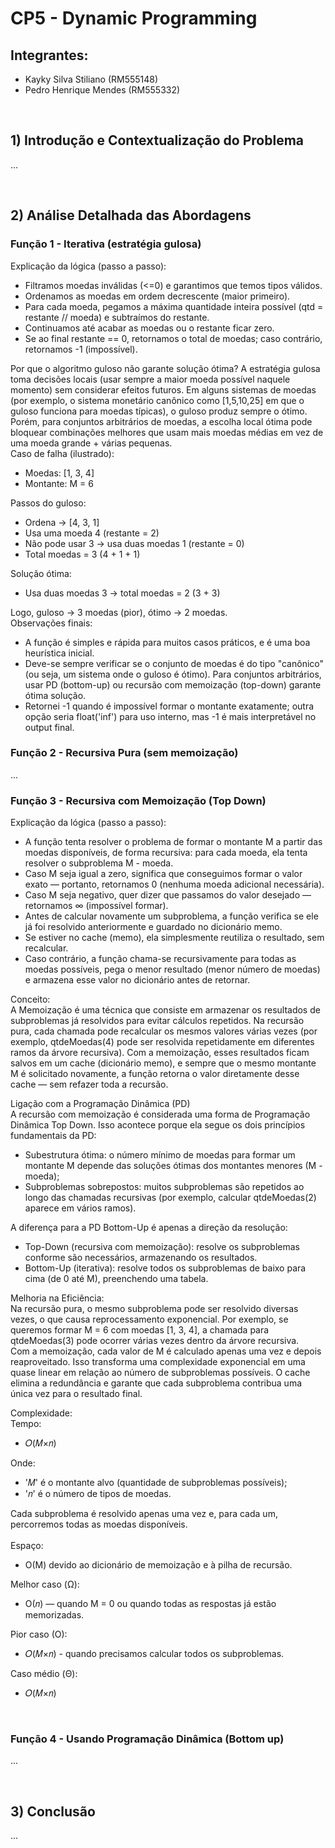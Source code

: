 # CP5 - Dynamic Programming

## Integrantes:
<ul>
  <li>Kayky Silva Stiliano (RM555148)</li>
  <li>Pedro Henrique Mendes (RM555332)</li>
</ul>

<br>

## 1) Introdução e Contextualização do Problema
...

<br>

## 2) Análise Detalhada das Abordagens

### Função 1 - Iterativa (estratégia gulosa)
Explicação da lógica (passo a passo):
<ul>
  <li>Filtramos moedas inválidas (<=0) e garantimos que temos tipos válidos.</li>
  <li>Ordenamos as moedas em ordem decrescente (maior primeiro).</li>
  <li>Para cada moeda, pegamos a máxima quantidade inteira possível (qtd = restante // moeda) e subtraímos do restante.</li>
  <li>Continuamos até acabar as moedas ou o restante ficar zero.</li>
  <li>Se ao final restante == 0, retornamos o total de moedas; caso contrário, retornamos -1 (impossível).</li>
</ul>

Por que o algoritmo guloso não garante solução ótima?
A estratégia gulosa toma decisões locais (usar sempre a maior moeda possível naquele momento) sem considerar efeitos futuros. Em alguns sistemas de moedas (por exemplo, o sistema monetário canônico como [1,5,10,25] em que o guloso funciona para moedas típicas), o guloso produz sempre o ótimo. Porém, para conjuntos arbitrários de moedas, a escolha local ótima pode bloquear combinações melhores que usam mais moedas médias em vez de uma moeda grande + várias pequenas.
<br>
Caso de falha (ilustrado):
<ul>
  <li>Moedas: [1, 3, 4]</li>
  <li>Montante: M = 6</li>
</ul>
Passos do guloso:
<ul>
  <li>Ordena → [4, 3, 1]</li>
  <li>Usa uma moeda 4 (restante = 2)</li>
  <li>Não pode usar 3 → usa duas moedas 1 (restante = 0)</li>
  <li>Total moedas = 3 (4 + 1 + 1)</li>
</ul>
Solução ótima:
<ul>
  <li>Usa duas moedas 3 → total moedas = 2 (3 + 3)</li>
</ul>
Logo, guloso -> 3 moedas (pior), ótimo -> 2 moedas.
<br>
Observações finais:
<ul>
  <li>A função é simples e rápida para muitos casos práticos, e é uma boa heurística inicial.</li>
  <li>Deve-se sempre verificar se o conjunto de moedas é do tipo "canônico" (ou seja, um sistema onde o guloso é ótimo). 
  Para conjuntos arbitrários, usar PD (bottom-up) ou recursão com memoização (top-down) garante ótima solução.</li>
  <li>Retornei -1 quando é impossível formar o montante exatamente; outra opção seria float('inf') para uso interno, mas -1 é mais interpretável no output final.</li>
</ul>

### Função 2 - Recursiva Pura (sem memoização)
...

### Função 3 - Recursiva com Memoização (Top Down)
Explicação da lógica (passo a passo):
<ul>
  <li>A função tenta resolver o problema de formar o montante M a partir das moedas disponíveis, de forma recursiva: para cada moeda, ela tenta resolver o subproblema M - moeda.</li>
  <li>Caso M seja igual a zero, significa que conseguimos formar o valor exato — portanto, retornamos 0 (nenhuma moeda adicional necessária).</li>
  <li>Caso M seja negativo, quer dizer que passamos do valor desejado — retornamos ∞ (impossível formar).</li>
  <li>Antes de calcular novamente um subproblema, a função verifica se ele já foi resolvido anteriormente e guardado no dicionário memo.</li>
  <li>Se estiver no cache (memo), ela simplesmente reutiliza o resultado, sem recalcular.</li>
  <li>Caso contrário, a função chama-se recursivamente para todas as moedas possíveis, pega o menor resultado (menor número de moedas) e armazena esse valor no dicionário antes de retornar.</li>
</ul>

Conceito:
<br>
A Memoização é uma técnica que consiste em armazenar os resultados de subproblemas já resolvidos para evitar cálculos repetidos.
Na recursão pura, cada chamada pode recalcular os mesmos valores várias vezes (por exemplo, qtdeMoedas(4) pode ser resolvida repetidamente em diferentes ramos da árvore recursiva).
Com a memoização, esses resultados ficam salvos em um cache (dicionário memo), e sempre que o mesmo montante M é solicitado novamente, a função retorna o valor diretamente desse cache — sem refazer toda a recursão.
<br>

Ligação com a Programação Dinâmica (PD)
<br>
A recursão com memoização é considerada uma forma de Programação Dinâmica Top Down.
Isso acontece porque ela segue os dois princípios fundamentais da PD:
<ul>
  <li>Subestrutura ótima: o número mínimo de moedas para formar um montante M depende das soluções ótimas dos montantes menores (M - moeda);</li>
  <li>Subproblemas sobrepostos: muitos subproblemas são repetidos ao longo das chamadas recursivas (por exemplo, calcular qtdeMoedas(2) aparece em vários ramos).</li>
</ul>
A diferença para a PD Bottom-Up é apenas a direção da resolução:
<ul>
  <li>Top-Down (recursiva com memoização): resolve os subproblemas conforme são necessários, armazenando os resultados.</li>
  <li>Bottom-Up (iterativa): resolve todos os subproblemas de baixo para cima (de 0 até M), preenchendo uma tabela.</li>
</ul>

Melhoria na Eficiência:
<br>
Na recursão pura, o mesmo subproblema pode ser resolvido diversas vezes, o que causa reprocessamento exponencial.
Por exemplo, se queremos formar M = 6 com moedas [1, 3, 4], a chamada para qtdeMoedas(3) pode ocorrer várias vezes dentro da árvore recursiva.
<br>
Com a memoização, cada valor de M é calculado apenas uma vez e depois reaproveitado.
Isso transforma uma complexidade exponencial em uma quase linear em relação ao número de subproblemas possíveis.
O cache elimina a redundância e garante que cada subproblema contribua uma única vez para o resultado final.
<br>

Complexidade:
<br>
Tempo:
<ul>
  <li>𝑂(𝑀×𝑛)</li>
</ul>
Onde:
<ul>
  <li>'𝑀' é o montante alvo (quantidade de subproblemas possíveis);</li>
  <li>'𝑛' é o número de tipos de moedas.</li>
</ul>
Cada subproblema é resolvido apenas uma vez e, para cada um, percorremos todas as moedas disponíveis.
<br>
<br>
Espaço:
<ul>
  <li>O(M) devido ao dicionário de memoização e à pilha de recursão.</li>
</ul>
Melhor caso (Ω): 
<ul>
  <li>O(𝑛) — quando M = 0 ou quando todas as respostas já estão memorizadas.</li>
</ul>
Pior caso (O):
<ul>
  <li>𝑂(𝑀×𝑛) - quando precisamos calcular todos os subproblemas.</li>
</ul>
Caso médio (Θ): 
<ul>
  <li>𝑂(𝑀×𝑛)</li>
</ul>
<br>

### Função 4 - Usando Programação Dinâmica (Bottom up)
...

<br>

## 3) Conclusão
...
